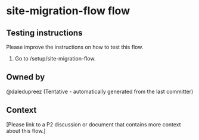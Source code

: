 # site-migration-flow flow

## Testing instructions

Please improve the instructions on how to test this flow.

1. Go to /setup/site-migration-flow.

## Owned by

@daledupreez (Tentative - automatically generated from the last committer)

## Context

[Please link to a P2 discussion or document that contains more context about this flow.]
